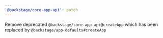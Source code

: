 ```yaml
---
'@backstage/core-app-api': patch
---
```


Remove deprecated `@backstage/core-app-api@createApp` which has been replaced by `@backstage/app-defaults#createApp`
